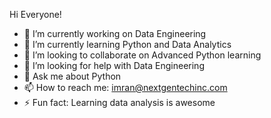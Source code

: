 Hi Everyone!
- 🔭 I’m currently working on Data Engineering
- 🌱 I’m currently learning Python and Data Analytics
- 👯 I’m looking to collaborate on Advanced Python learning 
- 🤔 I’m looking for help with Data Engineering
- 💬 Ask me about Python
- 📫 How to reach me: imran@nextgentechinc.com
- ⚡ Fun fact: Learning data analysis is awesome

<!--
**imrannextgentechinc/imrannextgentechinc** is a ✨ _special_ ✨ repository because its `README.md` (this file) appears on your GitHub profile.

Here are some ideas to get you started:

- 🔭 I’m currently working on Data Engineering
- 🌱 I’m currently learning Python and Data Analytics
- 👯 I’m looking to collaborate on Advanced Python learning 
- 🤔 I’m looking for help with Data Engineering
- 💬 Ask me about Python
- 📫 How to reach me: imran@nextgentechinc.com
- ⚡ Fun fact: Learning data analysis is awesome
-->
